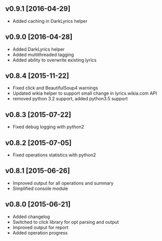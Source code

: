 ## v0.9.1 [2016-04-29]

- Added caching in DarkLyrics helper

## v0.9.0 [2016-04-28]

- Added DarkLyrics helper
- Added multithreaded tagging
- Added ability to overwrite existing lyrics

## v0.8.4 [2015-11-22]

- Fixed click and BeautifulSoup4 warnings
- Updated wikia helper to support small change in lyrics.wikia.com API
- removed python 3.2 support, added python3.5 support

## v0.8.3 [2015-07-22]

- Fixed debug logging with python2

## v0.8.2 [2015-07-05]

- Fixed operations statistics with python2

## v0.8.1 [2015-06-26]

- Improved output for all operations and summary
- Simplified console module

## v0.8.0 [2015-06-21]

- Added changelog
- Switched to click library for opt parsing and output
- Improved output for report
- Added operation progress
